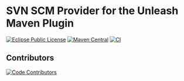 # SVN SCM Provider for the Unleash Maven Plugin
[![Eclipse Public License](https://img.shields.io/github/license/mavenplugins/unleash-scm-provider-svn?label=License)](./LICENSE)
[![Maven Central](https://img.shields.io/maven-central/v/io.github.mavenplugins/unleash-scm-provider-svn.svg?label=Maven%20Central)](https://search.maven.org/artifact/io.github.mavenplugins/unleash-scm-provider-svn)
[![CI](https://github.com/mavenplugins/unleash-scm-provider-svn/actions/workflows/build_and_deploy.yml/badge.svg)](https://github.com/mavenplugins/unleash-scm-provider-svn/actions/workflows/build_and_deploy.yml)

## Contributors
[![Code Contributors](https://contrib.rocks/image?repo=mavenplugins/unleash-scm-provider-svn)](https://github.com/mavenplugins/unleash-scm-provider-svn/graphs/contributors)
